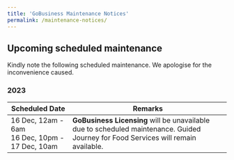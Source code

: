 ```yaml
---
title: 'GoBusiness Maintenance Notices'
permalink: /maintenance-notices/
---
```


## Upcoming scheduled maintenance

Kindly note the following scheduled maintenance. We apologise for the inconvenience caused.

### 2023 

| **Scheduled Date** | **Remarks** |  
|  -----------   | ---------------- |
| 16 Dec, 12am - 6am<br> 16 Dec, 10pm - 17 Dec, 10am | **GoBusiness Licensing** will be unavailable due to scheduled maintenance. Guided Journey for Food Services will remain available. |




<script src="/jquery/jquery.min.js"></script>
<script src="/jquery/resize-tables.js"></script>
